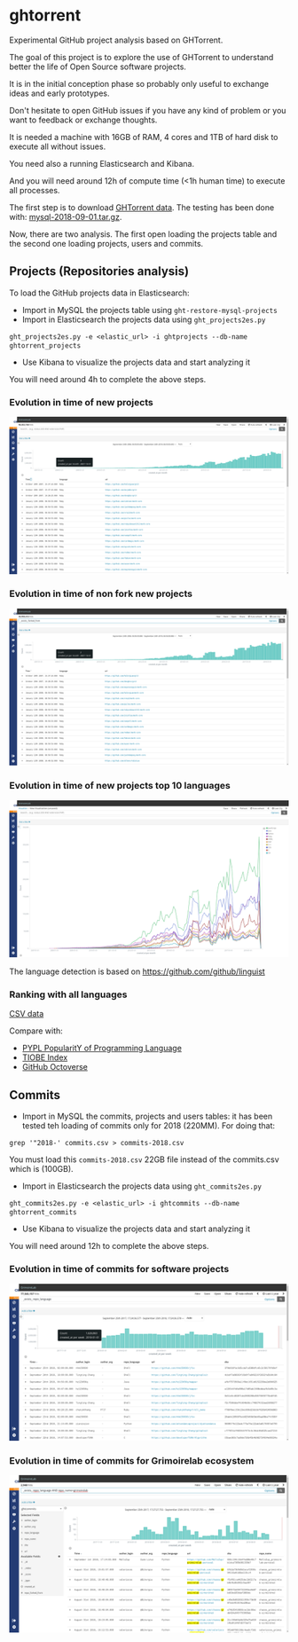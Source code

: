 # ghtorrent

Experimental GitHub project analysis based on GHTorrent.

The goal of this project is to explore the use of GHTorrent to
understand better the life of Open Source software projects.

It is in the initial conception phase so probably only useful
to exchange ideas and early prototypes.

Don't hesitate to open GitHub issues if you have any kind of problem or you
want to feedback or exchange thoughts.

It is needed a machine with 16GB of RAM, 4 cores and 1TB of hard disk to execute all without issues.

You need also a running Elasticsearch and Kibana.

And you will need around 12h of compute time (<1h human time) to execute all processes.

The first step is to download [GHTorrent data](http://ghtorrent.org/downloads.html). The testing has been done with: 
[mysql-2018-09-01.tar.gz](http://ghtorrent-downloads.ewi.tudelft.nl/mysql/mysql-2018-09-01.tar.gz).

Now, there are two analysis. The first open loading the projects table
and the second one loading projects, users and commits.

## Projects (Repositories analysis)

To load the GitHub projects data in Elasticsearch:

* Import in MySQL the projects table using `ght-restore-mysql-projects`
* Import in Elasticsearch the projects data using `ght_projects2es.py`
```
ght_projects2es.py -e <elastic_url> -i ghtprojects --db-name ghtorrent_projects
```
* Use Kibana to visualize the projects data and start analyzing it

You will need around 4h to complete the above steps.

### Evolution in time of new projects

![](images/projects.png?raw=true)


### Evolution in time of non fork new projects

![](images/projects-no-fork.png?raw=true)

### Evolution in time of new projects top 10 languages

![](images/top10-languages.png?raw=true)

The language detection is based on https://github.com/github/linguist

### Ranking with all languages 

[CSV data](all_languages.csv)

Compare with:

* [PYPL PopularitY of Programming Language](http://pypl.github.io/PYPL.html)
* [TIOBE Index](https://www.tiobe.com/tiobe-index//)
* [GitHub Octoverse](https://octoverse.github.com/)

## Commits

* Import in MySQL the commits, projects and users tables: it has been tested teh loading of commits only for 2018 (220MM).
For doing that:
```
grep '"2018-' commits.csv > commits-2018.csv
```
You must load this `commits-2018.csv` 22GB file instead of the commits.csv which is (100GB).

* Import in Elasticsearch the projects data using `ght_commits2es.py`
```
ght_commits2es.py -e <elastic_url> -i ghtcommits --db-name ghtorrent_commits
```
* Use Kibana to visualize the projects data and start analyzing it

You will need around 12h to complete the above steps.

### Evolution in time of commits for software projects

![](images/commits2018_software.png)

### Evolution in time of commits for Grimoirelab ecosystem

![](images/commits2018_software_grimoirelab.png)  